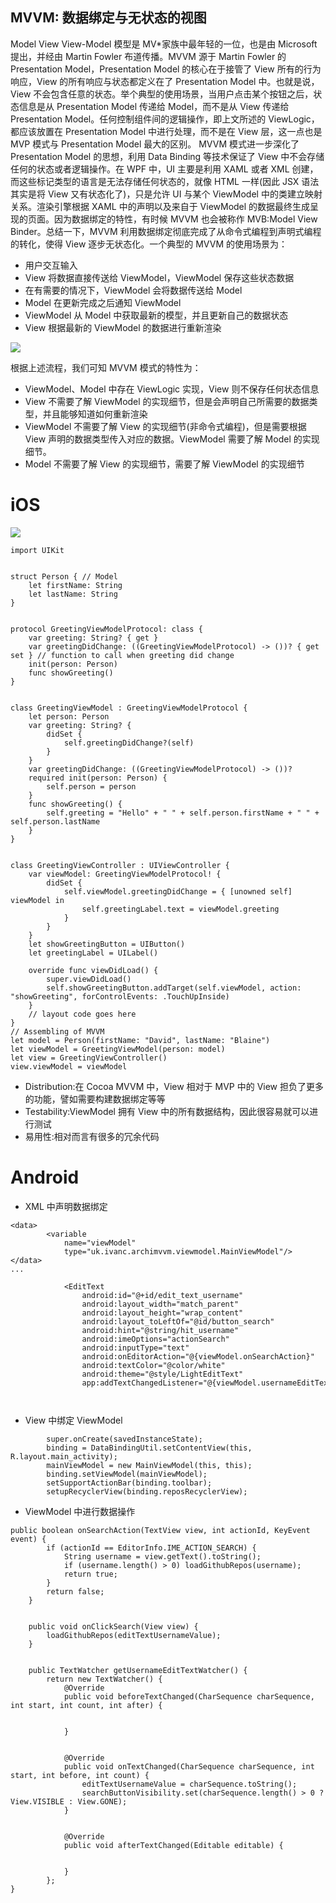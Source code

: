 ## MVVM: 数据绑定与无状态的视图

Model View View-Model 模型是 MV\*家族中最年轻的一位，也是由 Microsoft 提出，并经由 Martin Fowler 布道传播。MVVM 源于 Martin Fowler 的 Presentation Model，Presentation Model 的核心在于接管了 View 所有的行为响应，View 的所有响应与状态都定义在了 Presentation Model 中。也就是说，View 不会包含任意的状态。举个典型的使用场景，当用户点击某个按钮之后，状态信息是从 Presentation Model 传递给 Model，而不是从 View 传递给 Presentation Model。任何控制组件间的逻辑操作，即上文所述的 ViewLogic，都应该放置在 Presentation Model 中进行处理，而不是在 View 层，这一点也是 MVP 模式与 Presentation Model 最大的区别。
MVVM 模式进一步深化了 Presentation Model 的思想，利用 Data Binding 等技术保证了 View 中不会存储任何的状态或者逻辑操作。在 WPF 中，UI 主要是利用 XAML 或者 XML 创建，而这些标记类型的语言是无法存储任何状态的，就像 HTML 一样(因此 JSX 语法其实是将 View 又有状态化了)，只是允许 UI 与某个 ViewModel 中的类建立映射关系。渲染引擎根据 XAML 中的声明以及来自于 ViewModel 的数据最终生成呈现的页面。因为数据绑定的特性，有时候 MVVM 也会被称作 MVB:Model View Binder。总结一下，MVVM 利用数据绑定彻底完成了从命令式编程到声明式编程的转化，使得 View 逐步无状态化。一个典型的 MVVM 的使用场景为：

- 用户交互输入
- View 将数据直接传送给 ViewModel，ViewModel 保存这些状态数据
- 在有需要的情况下，ViewModel 会将数据传送给 Model
- Model 在更新完成之后通知 ViewModel
- ViewModel 从 Model 中获取最新的模型，并且更新自己的数据状态
- View 根据最新的 ViewModel 的数据进行重新渲染

![](https://coding.net/u/hoteam/p/Cache/git/raw/master/2016/7/2/BB708F10-1F39-4FFE-A66C-319293AAC71F.png)

根据上述流程，我们可知 MVVM 模式的特性为：

- ViewModel、Model 中存在 ViewLogic 实现，View 则不保存任何状态信息
- View 不需要了解 ViewModel 的实现细节，但是会声明自己所需要的数据类型，并且能够知道如何重新渲染
- ViewModel 不需要了解 View 的实现细节(非命令式编程)，但是需要根据 View 声明的数据类型传入对应的数据。ViewModel 需要了解 Model 的实现细节。
- Model 不需要了解 View 的实现细节，需要了解 ViewModel 的实现细节

# iOS

![](https://coding.net/u/hoteam/p/Cache/git/raw/master/2016/7/2/1-uhPpTHYzTmHGrAZy8hiM7w.png)

```
import UIKit


struct Person { // Model
    let firstName: String
    let lastName: String
}


protocol GreetingViewModelProtocol: class {
    var greeting: String? { get }
    var greetingDidChange: ((GreetingViewModelProtocol) -> ())? { get set } // function to call when greeting did change
    init(person: Person)
    func showGreeting()
}


class GreetingViewModel : GreetingViewModelProtocol {
    let person: Person
    var greeting: String? {
        didSet {
            self.greetingDidChange?(self)
        }
    }
    var greetingDidChange: ((GreetingViewModelProtocol) -> ())?
    required init(person: Person) {
        self.person = person
    }
    func showGreeting() {
        self.greeting = "Hello" + " " + self.person.firstName + " " + self.person.lastName
    }
}


class GreetingViewController : UIViewController {
    var viewModel: GreetingViewModelProtocol! {
        didSet {
            self.viewModel.greetingDidChange = { [unowned self] viewModel in
                self.greetingLabel.text = viewModel.greeting
            }
        }
    }
    let showGreetingButton = UIButton()
    let greetingLabel = UILabel()
    
    override func viewDidLoad() {
        super.viewDidLoad()
        self.showGreetingButton.addTarget(self.viewModel, action: "showGreeting", forControlEvents: .TouchUpInside)
    }
    // layout code goes here
}
// Assembling of MVVM
let model = Person(firstName: "David", lastName: "Blaine")
let viewModel = GreetingViewModel(person: model)
let view = GreetingViewController()
view.viewModel = viewModel
```

- Distribution:在 Cocoa MVVM 中，View 相对于 MVP 中的 View 担负了更多的功能，譬如需要构建数据绑定等等
- Testability:ViewModel 拥有 View 中的所有数据结构，因此很容易就可以进行测试
- 易用性:相对而言有很多的冗余代码

# Android

- XML 中声明数据绑定

```
<data>
        <variable
            name="viewModel"
            type="uk.ivanc.archimvvm.viewmodel.MainViewModel"/>
</data>
...

            <EditText
                android:id="@+id/edit_text_username"
                android:layout_width="match_parent"
                android:layout_height="wrap_content"
                android:layout_toLeftOf="@id/button_search"
                android:hint="@string/hit_username"
                android:imeOptions="actionSearch"
                android:inputType="text"
                android:onEditorAction="@{viewModel.onSearchAction}"
                android:textColor="@color/white"
                android:theme="@style/LightEditText"
                app:addTextChangedListener="@{viewModel.usernameEditTextWatcher}"/>



```

- View 中绑定 ViewModel

```
        super.onCreate(savedInstanceState);
        binding = DataBindingUtil.setContentView(this, R.layout.main_activity);
        mainViewModel = new MainViewModel(this, this);
        binding.setViewModel(mainViewModel);
        setSupportActionBar(binding.toolbar);
        setupRecyclerView(binding.reposRecyclerView);
```

- ViewModel 中进行数据操作

```
public boolean onSearchAction(TextView view, int actionId, KeyEvent event) {
        if (actionId == EditorInfo.IME_ACTION_SEARCH) {
            String username = view.getText().toString();
            if (username.length() > 0) loadGithubRepos(username);
            return true;
        }
        return false;
    }


    public void onClickSearch(View view) {
        loadGithubRepos(editTextUsernameValue);
    }


    public TextWatcher getUsernameEditTextWatcher() {
        return new TextWatcher() {
            @Override
            public void beforeTextChanged(CharSequence charSequence, int start, int count, int after) {


            }


            @Override
            public void onTextChanged(CharSequence charSequence, int start, int before, int count) {
                editTextUsernameValue = charSequence.toString();
                searchButtonVisibility.set(charSequence.length() > 0 ? View.VISIBLE : View.GONE);
            }


            @Override
            public void afterTextChanged(Editable editable) {


            }
        };
}
```
